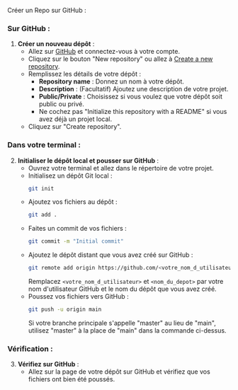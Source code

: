 Créer un Repo sur GitHub :

### Sur GitHub :

1. **Créer un nouveau dépôt** :
   - Allez sur [GitHub](https://github.com/) et connectez-vous à votre compte.
   - Cliquez sur le bouton "New repository" ou allez à [Create a new repository](https://github.com/new).
   - Remplissez les détails de votre dépôt :
     - **Repository name** : Donnez un nom à votre dépôt.
     - **Description** : (Facultatif) Ajoutez une description de votre projet.
     - **Public/Private** : Choisissez si vous voulez que votre dépôt soit public ou privé.
     - Ne cochez pas "Initialize this repository with a README" si vous avez déjà un projet local.
   - Cliquez sur "Create repository".

### Dans votre terminal :

2. **Initialiser le dépôt local et pousser sur GitHub** :
   - Ouvrez votre terminal et allez dans le répertoire de votre projet.
   - Initialisez un dépôt Git local :
     ```sh
     git init
     ```
   - Ajoutez vos fichiers au dépôt :
     ```sh
     git add .
     ```
   - Faites un commit de vos fichiers :
     ```sh
     git commit -m "Initial commit"
     ```
   - Ajoutez le dépôt distant que vous avez créé sur GitHub :
     ```sh
     git remote add origin https://github.com/<votre_nom_d_utilisateur>/<nom_du_depot>.git
     ```
     Remplacez `<votre_nom_d_utilisateur>` et `<nom_du_depot>` par votre nom d'utilisateur GitHub et le nom du dépôt que vous avez créé.
   - Poussez vos fichiers vers GitHub :
     ```sh
     git push -u origin main
     ```
     Si votre branche principale s'appelle "master" au lieu de "main", utilisez "master" à la place de "main" dans la commande ci-dessus.

### Vérification :

3. **Vérifiez sur GitHub** :
   - Allez sur la page de votre dépôt sur GitHub et vérifiez que vos fichiers ont bien été poussés.
